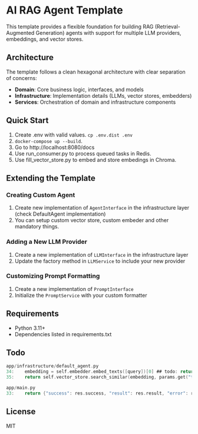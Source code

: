 # AI RAG Agent Template

This template provides a flexible foundation for building RAG (Retrieval-Augmented Generation) agents with support for multiple LLM providers, embeddings, and vector stores.

## Architecture

The template follows a clean hexagonal architecture with clear separation of concerns:

- **Domain**: Core business logic, interfaces, and models
- **Infrastructure**: Implementation details (LLMs, vector stores, embedders)
- **Services**: Orchestration of domain and infrastructure components

## Quick Start

1. Create .env with valid values. `cp .env.dist .env`
2. `docker-compose up --build`.
3. Go to http://localhost:8080/docs
4. Use run_consumer.py to process queued tasks in Redis.
5. Use fill_vector_store.py to embed and store embedings in Chroma.

## Extending the Template

### Creating Custom Agent

1. Create new implementation of `AgentInterface` in the infrastructure layer (check DefaultAgent implementation)
2. You can setup custom vector store, custom embeder and other mandatory things.

### Adding a New LLM Provider

1. Create a new implementation of `LLMInterface` in the infrastructure layer
2. Update the factory method in `LLMService` to include your new provider

### Customizing Prompt Formatting

1. Create a new implementation of `PromptInterface`
2. Initialize the `PromptService` with your custom formatter

## Requirements

- Python 3.11+
- Dependencies listed in requirements.txt

## Todo
```c
app/infrastructure/default_agent.py
34:    embedding = self.embedder.embed_texts([query])[0] ## todo: return list of embeddings? need to investigate
35:    return self.vector_store.search_similar(embedding, params.get("top_k", 5)) ## todo: process all embeddings? need to investigate

app/main.py
33:    return {"success": res.success, "result": res.result, "error": res.error} ##todo: need error handling. and do not return 200 status code if error.
```

## License

MIT